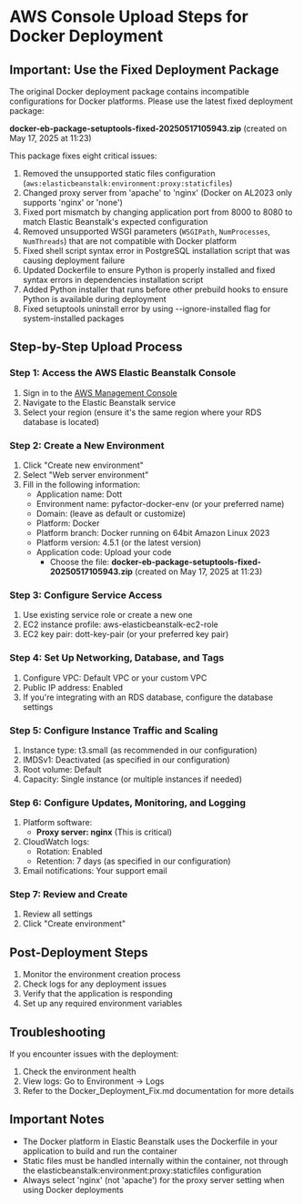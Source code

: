 # AWS Console Upload Steps for Docker Deployment

## Important: Use the Fixed Deployment Package
The original Docker deployment package contains incompatible configurations for Docker platforms. Please use the latest fixed deployment package:

**docker-eb-package-setuptools-fixed-20250517105943.zip** (created on May 17, 2025 at 11:23)

This package fixes eight critical issues:

1. Removed the unsupported static files configuration (`aws:elasticbeanstalk:environment:proxy:staticfiles`)
2. Changed proxy server from 'apache' to 'nginx' (Docker on AL2023 only supports 'nginx' or 'none')
3. Fixed port mismatch by changing application port from 8000 to 8080 to match Elastic Beanstalk's expected configuration
4. Removed unsupported WSGI parameters (`WSGIPath`, `NumProcesses`, `NumThreads`) that are not compatible with Docker platform
5. Fixed shell script syntax error in PostgreSQL installation script that was causing deployment failure
6. Updated Dockerfile to ensure Python is properly installed and fixed syntax errors in dependencies installation script
7. Added Python installer that runs before other prebuild hooks to ensure Python is available during deployment
8. Fixed setuptools uninstall error by using --ignore-installed flag for system-installed packages

## Step-by-Step Upload Process

### Step 1: Access the AWS Elastic Beanstalk Console
1. Sign in to the [AWS Management Console](https://console.aws.amazon.com/)
2. Navigate to the Elastic Beanstalk service
3. Select your region (ensure it's the same region where your RDS database is located)

### Step 2: Create a New Environment 
1. Click "Create new environment"
2. Select "Web server environment"
3. Fill in the following information:
   - Application name: Dott
   - Environment name: pyfactor-docker-env (or your preferred name)
   - Domain: (leave as default or customize)
   - Platform: Docker
   - Platform branch: Docker running on 64bit Amazon Linux 2023
   - Platform version: 4.5.1 (or the latest version)
   - Application code: Upload your code
      - Choose the file: **docker-eb-package-setuptools-fixed-20250517105943.zip** (created on May 17, 2025 at 11:23)
   
### Step 3: Configure Service Access
1. Use existing service role or create a new one
2. EC2 instance profile: aws-elasticbeanstalk-ec2-role
3. EC2 key pair: dott-key-pair (or your preferred key pair)

### Step 4: Set Up Networking, Database, and Tags
1. Configure VPC: Default VPC or your custom VPC
2. Public IP address: Enabled
3. If you're integrating with an RDS database, configure the database settings

### Step 5: Configure Instance Traffic and Scaling 
1. Instance type: t3.small (as recommended in our configuration)
2. IMDSv1: Deactivated (as specified in our configuration)
3. Root volume: Default
4. Capacity: Single instance (or multiple instances if needed)

### Step 6: Configure Updates, Monitoring, and Logging
1. Platform software:
   - **Proxy server: nginx** (This is critical)
2. CloudWatch logs:
   - Rotation: Enabled
   - Retention: 7 days (as specified in our configuration)
3. Email notifications: Your support email

### Step 7: Review and Create
1. Review all settings
2. Click "Create environment"

## Post-Deployment Steps

1. Monitor the environment creation process
2. Check logs for any deployment issues
3. Verify that the application is responding
4. Set up any required environment variables

## Troubleshooting

If you encounter issues with the deployment:
1. Check the environment health
2. View logs: Go to Environment → Logs
3. Refer to the Docker_Deployment_Fix.md documentation for more details

## Important Notes

- The Docker platform in Elastic Beanstalk uses the Dockerfile in your application to build and run the container
- Static files must be handled internally within the container, not through the elasticbeanstalk:environment:proxy:staticfiles configuration
- Always select 'nginx' (not 'apache') for the proxy server setting when using Docker deployments
